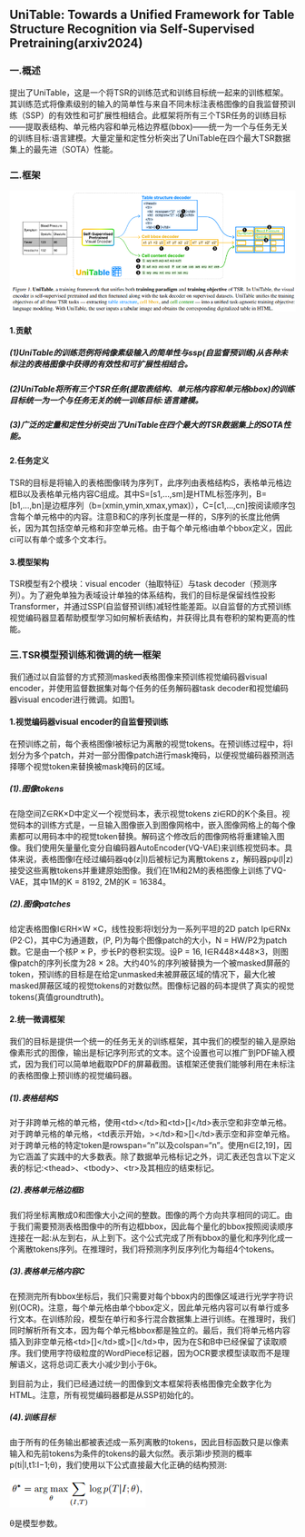 ## UniTable: Towards a Unified Framework for Table Structure Recognition via Self-Supervised Pretraining(arxiv2024)
### 一.概述
提出了UniTable，这是一个将TSR的训练范式和训练目标统一起来的训练框架。其训练范式将像素级别的输入的简单性与来自不同未标注表格图像的自我监督预训练（SSP）的有效性和可扩展性相结合。此框架将所有三个TSR任务的训练目标——提取表结构、单元格内容和单元格边界框(bbox)——统一为一个与任务无关的训练目标:语言建模。大量定量和定性分析突出了UniTable在四个最大TSR数据集上的最先进（SOTA）性能。
### 二.框架
![](./1.png)
#### 1.贡献
##### (1)UniTable的训练范例将纯像素级输入的简单性与ssp(自监督预训练)从各种未标注的表格图像中获得的有效性和可扩展性相结合。
##### (2)UniTable将所有三个TSR任务(提取表结构、单元格内容和单元格bbox)的训练目标统一为一个与任务无关的统一训练目标:语言建模。
##### (3)广泛的定量和定性分析突出了UniTable在四个最大的TSR数据集上的SOTA性能。
#### 2.任务定义
TSR的目标是将输入的表格图像I转为序列T，此序列由表格结构S，表格单元格边框B以及表格单元格内容C组成。其中S=[s1,...,sm]是HTML标签序列，B=[b1,...,bn]是边框序列（b=(xmin,ymin,xmax,ymax)），C=[c1,...,cn]按阅读顺序包含每个单元格中的内容。注意B和C的序列长度是一样的，S序列的长度比他俩长，因为其包括空单元格和非空单元格。由于每个单元格i由单个bbox定义，因此ci可以有单个或多个文本行。
#### 3.模型架构
TSR模型有2个模块：visual encoder（抽取特征）与task decoder（预测序列）。为了避免单独为表域设计单独的体系结构，我们的目标是保留线性投影Transformer，并通过SSP(自监督预训练)减轻性能差距。以自监督的方式预训练视觉编码器显着帮助模型学习如何解析表结构，并获得比具有卷积的架构更高的性能。
### 三.TSR模型预训练和微调的统一框架
我们通过以自监督的方式预测masked表格图像来预训练视觉编码器visual encoder，并使用监督数据集对每个任务的任务解码器task decoder和视觉编码器visual encoder进行微调。如图1。
#### 1.视觉编码器visual encoder的自监督预训练
在预训练之前，每个表格图像I被标记为离散的视觉tokens。在预训练过程中，将I划分为多个patch，并对一部分图像patch进行mask掩码，以便视觉编码器预测选择哪个视觉token来替换被mask掩码的区域。
##### (1).图像tokens
在隐空间Z∈RK×D中定义一个视觉码本，表示视觉tokens zi∈RD的K个条目。视觉码本的训练方式是，一旦输入图像嵌入到图像网格中，嵌入图像网格上的每个像素都可以用码本中的视觉token替换。解码这个修改后的图像网格将重建输入图像。我们使用矢量量化变分自编码器AutoEncoder(VQ-VAE)来训练视觉码本。具体来说，表格图像I在经过编码器qϕ(z|I)后被标记为离散tokens z，解码器pψ(I|z)接受这些离散tokens并重建原始图像。我们在1M和2M的表格图像上训练了VQ-VAE，其中1M的K = 8192, 2M的K = 16384。
##### (2).图像patches
给定表格图像I∈RH×W ×C，线性投影将I划分为一系列平坦的2D patch Ip∈RNx (P2·C)，其中C为通道数，(P, P)为每个图像patch的大小，N = HW/P2为patch数。它是由一个核P × P，步长P的卷积实现。设P = 16, I∈R448×448×3，则图像patch的序列长度为28 × 28。大约40%的序列被替换为一个被masked屏蔽的token，预训练的目标是在给定unmasked未被屏蔽区域的情况下，最大化被masked屏蔽区域的视觉tokens的对数似然。图像标记器的码本提供了真实的视觉tokens(真值groundtruth)。
#### 2.统一微调框架
我们的目标是提供一个统一的任务无关的训练框架，其中我们的模型的输入是原始像素形式的图像，输出是标记序列形式的文本。这个设置也可以推广到PDF输入模式，因为我们可以简单地截取PDF的屏幕截图。该框架还使我们能够利用在未标注的表格图像上预训练的视觉编码器。
##### (1).表格结构S
对于非跨单元格的单元格，使用\<td>\</td>和\<td>[]\</td>表示空和非空单元格。对于跨单元格的单元格，<td表示开始，>\</td>和>[]\</td>表示空和非空单元格。对于跨单元格的特定token是rowspan=“n”以及colspan=“n”。使用n∈[2,19]，因为它涵盖了实践中的大多数表。除了数据单元格标记之外，词汇表还包含以下定义表的标记:\<thead>、\<tbody>、\<tr>及其相应的结束标记。
##### (2).表格单元格边框B
我们将坐标离散成0和图像大小之间的整数。图像的两个方向共享相同的词汇。由于我们需要预测表格图像中的所有边框bbox，因此每个量化的bbox按照阅读顺序连接在一起:从左到右，从上到下。这个公式完成了所有bbox的量化和序列化成一个离散tokens序列。在推理时，我们将预测序列反序列化为每组4个tokens。
##### (3).表格单元格内容C
在预测完所有bbox坐标后，我们只需要对每个bbox内的图像区域进行光学字符识别(OCR)。注意，每个单元格由单个bbox定义，因此单元格内容可以有单行或多行文本。在训练阶段，模型在单行和多行混合数据集上进行训练。在推理时，我们同时解析所有文本，因为每个单元格bbox都是独立的。最后，我们将单元格内容插入到非空单元格\<td>[]\</td>或>[]\</td>中，因为在S和B中已经保留了读取顺序。我们使用字符级粒度的WordPiece标记器，因为OCR要求模型读取而不是理解语义，这将总词汇表大小减少到小于6k。

到目前为止，我们已经通过统一的图像到文本框架将表格图像完全数字化为HTML。注意，所有视觉编码器都是从SSP初始化的。
##### (4).训练目标
由于所有的任务输出都被表述成一系列离散的tokens，因此目标函数只是以像素输入和先前tokens为条件的tokens的最大似然。表示第i步预测的概率p(ti|I,t1:I−1;θ)，我们使用以下公式直接最大化正确的结构预测:

![](./2.png)

θ是模型参数。

